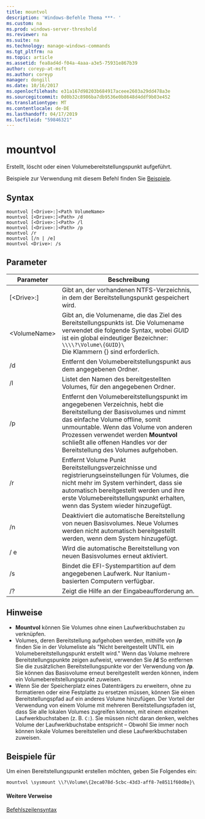 ```yaml
---
title: mountvol
description: 'Windows-Befehle Thema ***- '
ms.custom: na
ms.prod: windows-server-threshold
ms.reviewer: na
ms.suite: na
ms.technology: manage-windows-commands
ms.tgt_pltfrm: na
ms.topic: article
ms.assetid: fea8ad4d-f04a-4aaa-a3e5-75931e867b39
author: coreyp-at-msft
ms.author: coreyp
manager: dongill
ms.date: 10/16/2017
ms.openlocfilehash: e31a167d98203b684917aceee2603a29dd478a3e
ms.sourcegitcommit: 0d0b32c8986ba7db9536e0b8648d4ddf9b03e452
ms.translationtype: MT
ms.contentlocale: de-DE
ms.lasthandoff: 04/17/2019
ms.locfileid: "59846321"
---
```

# <a name="mountvol"></a>mountvol



Erstellt, löscht oder einen Volumebereitstellungspunkt aufgeführt.

Beispiele zur Verwendung mit diesem Befehl finden Sie [Beispiele](#BKMK_examples).

## <a name="syntax"></a>Syntax

```
mountvol [<Drive>:]<Path VolumeName>
mountvol [<Drive>:]<Path> /d
mountvol [<Drive>:]<Path> /l
mountvol [<Drive>:]<Path> /p
mountvol /r
mountvol [/n | /e]
mountvol <Drive>: /s
```

## <a name="parameters"></a>Parameter

|Parameter|Beschreibung|
|---------|-----------|
|[\<Drive>:]<Path>|Gibt an, der vorhandenen NTFS-Verzeichnis, in dem der Bereitstellungspunkt gespeichert wird.|
|\<VolumeName>|Gibt an, die Volumename, die das Ziel des Bereitstellungspunkts ist. Die Volumename verwendet die folgende Syntax, wobei *GUID* ist ein global eindeutiger Bezeichner:</br>`\\\\?\Volume\{GUID}\`</br>Die Klammern {} sind erforderlich.|
|/d|Entfernt den Volumebereitstellungspunkt aus dem angegebenen Ordner.|
|/l|Listet den Namen des bereitgestellten Volumes, für den angegebenen Ordner.|
|/p|Entfernt den Volumebereitstellungspunkt im angegebenen Verzeichnis, hebt die Bereitstellung der Basisvolumes und nimmt das einfache Volume offline, somit unmountable. Wenn das Volume von anderen Prozessen verwendet werden **Mountvol** schließt alle offenen Handles vor der Bereitstellung des Volumes aufgehoben.|
|/r|Entfernt Volume Punkt Bereitstellungsverzeichnisse und registrierungseinstellungen für Volumes, die nicht mehr im System verhindert, dass sie automatisch bereitgestellt werden und ihre erste Volumebereitstellungspunkt erhalten, wenn das System wieder hinzugefügt.|
|/n|Deaktiviert die automatische Bereitstellung von neuen Basisvolumes. Neue Volumes werden nicht automatisch bereitgestellt werden, wenn dem System hinzugefügt.|
|/ e|Wird die automatische Bereitstellung von neuen Basisvolumes erneut aktiviert.|
|/s|Bindet die EFI-Systempartition auf dem angegebenen Laufwerk. Nur Itanium-basierten Computern verfügbar.|
|/?|Zeigt die Hilfe an der Eingabeaufforderung an.|

## <a name="remarks"></a>Hinweise

-   **Mountvol** können Sie Volumes ohne einen Laufwerkbuchstaben zu verknüpfen.
-   Volumes, deren Bereitstellung aufgehoben werden, mithilfe von **/p** finden Sie in der Volumeliste als "Nicht bereitgestellt UNTIL ein Volumebereitstellungspunkt erstellt wird." Wenn das Volume mehrere Bereitstellungspunkte zeigen aufweist, verwenden Sie **/d** So entfernen Sie die zusätzlichen Bereitstellungspunkte vor der Verwendung von **/p**. Sie können das Basisvolume erneut bereitgestellt werden können, indem ein Volumebereitstellungspunkt zuweisen.
-   Wenn Sie der Speicherplatz eines Datenträgers zu erweitern, ohne zu formatieren oder eine Festplatte zu ersetzen müssen, können Sie einen Bereitstellungspfad auf ein anderes Volume hinzufügen. Der Vorteil der Verwendung von einem Volume mit mehreren Bereitstellungspfaden ist, dass Sie alle lokalen Volumes zugreifen können, mit einem einzelnen Laufwerkbuchstaben (z. B. `C:`). Sie müssen nicht daran denken, welches Volume der Laufwerkbuchstabe entspricht – Obwohl Sie immer noch können lokale Volumes bereitstellen und diese Laufwerkbuchstaben zuweisen.

## <a name="BKMK_examples"></a>Beispiele für

Um einen Bereitstellungspunkt erstellen möchten, geben Sie Folgendes ein:
```
mountvol \sysmount \\?\Volume\{2eca078d-5cbc-43d3-aff8-7e8511f60d0e}\
```

#### <a name="additional-references"></a>Weitere Verweise

[Befehlszeilensyntax](command-line-syntax-key.md)